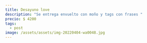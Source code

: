 ```yaml
---
title: Desayuno love
description: "Se entrega envuelto con moño y tags con frases "
precio: $ 4200
tags:
  - post
image: /assets/assets/img-20220404-wa0048.jpg
---
```

